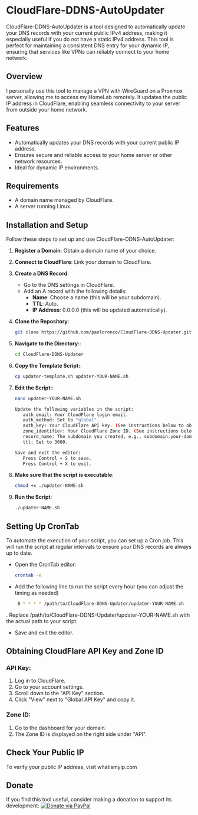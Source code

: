 # CloudFlare-DDNS-AutoUpdater

CloudFlare-DDNS-AutoUpdater is a tool designed to automatically update your DNS records with your current public IPv4 address, making it especially useful if you do not have a static IPv4 address. This tool is perfect for maintaining a consistent DNS entry for your dynamic IP, ensuring that services like VPNs can reliably connect to your home network.

## Overview

I personally use this tool to manage a VPN with WireGuard on a Proxmox server, allowing me to access my HomeLab remotely. It updates the public IP address in CloudFlare, enabling seamless connectivity to your server from outside your home network.

## Features

- Automatically updates your DNS records with your current public IP address.
- Ensures secure and reliable access to your home server or other network resources.
- Ideal for dynamic IP environments.

## Requirements

- A domain name managed by CloudFlare.
- A server running Linux.

## Installation and Setup

Follow these steps to set up and use CloudFlare-DDNS-AutoUpdater:

1. **Register a Domain**: Obtain a domain name of your choice.
2. **Connect to CloudFlare**: Link your domain to CloudFlare.
3. **Create a DNS Record**:
   - Go to the DNS settings in CloudFlare.
   - Add an A record with the following details:
     - **Name**: Choose a name (this will be your subdomain).
     - **TTL**: Auto.
     - **IP Address**: 0.0.0.0 (this will be updated automatically).

4. **Clone the Repository**:
   ```sh
   git clone https://github.com/paoloronco/CloudFlare-DDNS-Updater.git

5. **Navigate to the Directory:**:
   ```sh
   cd CloudFlare-DDNS-Updater

6. **Copy the Template Script:**:
    ```sh
   cp updater-template.sh updater-YOUR-NAME.sh

7. **Edit the Script:**:
    ```sh
   nano updater-YOUR-NAME.sh

    Update the following variables in the script:
       auth_email: Your CloudFlare login email.
       auth_method: Set to "global".
       auth_key: Your CloudFlare API key. (See instructions below to obtain it.)
       zone_identifier: Your CloudFlare Zone ID. (See instructions below to obtain it.)
       record_name: The subdomain you created, e.g., subdomain.your-domain.net.
       ttl: Set to 3600.

    Save and exit the editor:
       Press Control + S to save.
       Press Control + X to exit.

8. **Make sure that the script is executable**:
    ```sh
   chmod +x ./updater-NAME.sh

9. **Run the Script**:
   ```sh
   ./updater-NAME.sh


## Setting Up CronTab

To automate the execution of your script, you can set up a Cron job. This will run the script at regular intervals to ensure your DNS records are always up to date.

- Open the CronTab editor:
  ```sh
  crontab -e

- Add the following line to run the script every hour (you can adjust the timing as needed)
  ```sh
   0 * * * * /path/to/CloudFlare-DDNS-Updater/updater-YOUR-NAME.sh

. Replace /path/to/CloudFlare-DDNS-Updater/updater-YOUR-NAME.sh with the actual path to your script.
- Save and exit the editor.

## Obtaining CloudFlare API Key and Zone ID

### API Key:

1. Log in to CloudFlare.
2. Go to your account settings.
3. Scroll down to the "API Key" section.
4. Click "View" next to "Global API Key" and copy it.

### Zone ID:

1. Go to the dashboard for your domain.
2. The Zone ID is displayed on the right side under "API".


## Check Your Public IP

To verify your public IP address, visit whatismyip.com

## Donate

If you find this tool useful, consider making a donation to support its development:
[![Donate via PayPal](https://www.paypalobjects.com/en_US/i/btn/btn_donate_LG.gif)](https://www.paypal.com/donate/?hosted_button_id=Y4VYE4KDKV9W8)

